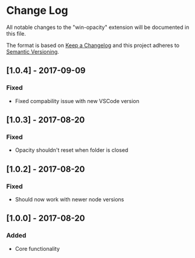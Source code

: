 # Change Log
All notable changes to the "win-opacity" extension will be documented in this file.

The format is based on [Keep a Changelog](http://keepachangelog.com/en/1.0.0/)
and this project adheres to [Semantic Versioning](http://semver.org/spec/v2.0.0.html).

## [1.0.4] - 2017-09-09
### Fixed
 - Fixed compability issue with new VSCode version

## [1.0.3] - 2017-08-20
### Fixed
 - Opacity shouldn't reset when folder is closed

## [1.0.2] - 2017-08-20
### Fixed
 - Should now work with newer node versions

## [1.0.0] - 2017-08-20
### Added
 - Core functionality